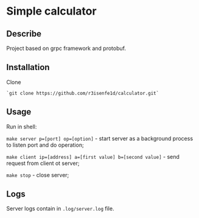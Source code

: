# Simple calculator
## Describe
Project based on grpc framework and protobuf.
## Installation
Clone

    `git clone https://github.com/r3isenfe1d/calculator.git`

## Usage
Run in shell:

`make server p=[port] op=[option]` - start server as a background process to listen port and do operation;

`make client ip=[address] a=[first value] b=[second value]` - send request from client ot server;

`make stop` - close server;
## Logs
Server logs contain in `.log/server.log` file.
